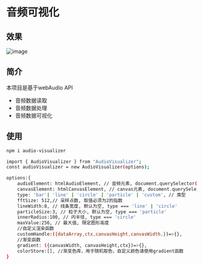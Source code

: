 # 音频可视化

## 效果

![image](https://user-images.githubusercontent.com/26328508/147853669-5298204e-791a-401e-9995-888825802567.png)

## 简介

本项目是基于webAudio API

- 音频数据读取
- 音频数据处理
- 音频数据可视化

## 使用

```bash
npm i audio-visualizer
```

```bash
import { AudioVisualizer } from "AudioVisualizer";
const audioVisualizer = new AudioVisualizer(options);
```


```bash
options:{
    audioElement: htmlAudioElement, // 音频元素, document.querySelector('#audio')
    canvasElement: htmlCanvasElement, // canvas元素, document.querySelector('#canvas')
    type: 'bar'| 'line' | 'circle' | 'particle' | 'custom', // 类型
    fftSize: 512,// 采样点数, 取值必须为2的指数
    lineWidth:8, // 线条宽度, 默认为空, type === 'line' | 'circle'
    particleSize:3, // 粒子大小, 默认为空, type === 'particle'
    innerRadius:100, // 内半径, type === 'circle'
    maxValue:256, // 最大值, 限定图形高度
    //自定义渲染函数
    customHandle:({dataArray,ctx,canvasHeight,canvasWidth,})=>{}, 
    //渐变函数
    gradient: ({canvasWidth, canvasHeight,ctx})=>{},
    colorStore:[], //渐变色库，用于随机取色，自定义颜色请使用gradient函数
}

```




